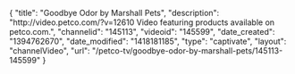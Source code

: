 {
    "title": "Goodbye Odor by Marshall Pets",
    "description": "http:\/\/video.petco.com\/?v=12610 Video featuring products available on petco.com.",
    "channelid": "145113",
    "videoid": "145599",
    "date_created": "1394762670",
    "date_modified": "1418181185",
    "type": "captivate",
    "layout": "channelVideo",
    "url": "\/petco-tv\/goodbye-odor-by-marshall-pets\/145113-145599"
}